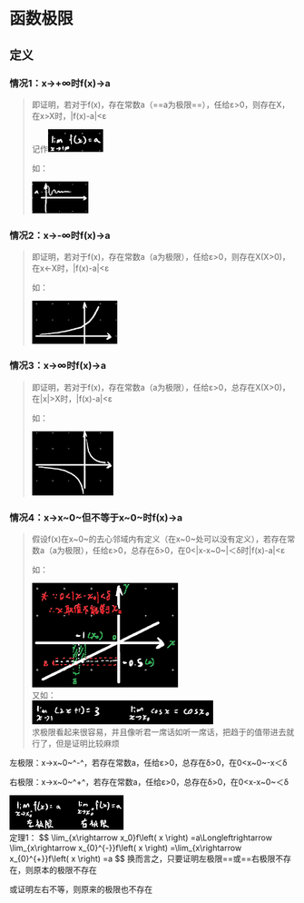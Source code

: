 # 函数极限

## 定义

### 情况1：x→+∞时f(x)→a

> 即证明，若对于f(x)，存在常数a（==a为极限==），任给ε>0，则存在X，在x>X时，|f(x)-a|<ε
>
> 记作<img src="assets/1652161807098.png" alt="1652161807098" style="zoom: 33%;" />
>
> 如：
>
> <div align=left><img src="assets/1652232954850.png" alt="1652232954850" style="zoom: 50%;" /></div>

### 情况2：x→-∞时f(x)→a

> 即证明，若对于f(x)，存在常数a（a为极限），任给ε>0，则存在X(X>0)，在x<-X时，|f(x)-a|<ε
>
> 如：
>
> <div align=left><img src="assets/1652233316950.png" alt="1652233316950" style="zoom: 33%;" /></div>

### 情况3：x→∞时f(x)→a

> 即证明，若对于f(x)，存在常数a（a为极限），任给ε>0，总存在X(X>0)，在|x|>X时，|f(x)-a|<ε
>
> 如：
>
> <div align=left><img src="assets/1652233624983.png" alt="1652233624983" style="zoom:33%;" /></div>

### 情况4：x→x~0~但不等于x~0~时f(x)→a

> 假设f(x)在x~0~的去心邻域内有定义（在x~0~处可以没有定义），若存在常数a（a为极限），任给ε>0，总存在δ>0，在0<|x-x~0~|＜δ时|f(x)-a|<ε
>
> 如：
>
> <div align=left><img src="assets/1652233995390.png" alt="1652233995390" style="zoom:56%;" /></div>
>又如：
> 
><div align=left><img src="assets/1652316019576.png" alt="1652316019576" style="zoom:50%;" /></div>
> 求极限看起来很容易，并且像听君一席话如听一席话，把趋于的值带进去就行了，但是证明比较麻烦

左极限：x→x~0~^-^，若存在常数a，任给ε>0，总存在δ>0，在0<x~0~-x＜δ

右极限：x→x~0~^+^，若存在常数a，任给ε>0，总存在δ>0，在0<x-x~0~＜δ

<div align=left><img src="assets/1652317145103.png" alt="1652317145103" style="zoom: 50%;" /></div>
定理1：
$$
\lim_{x\rightarrow x_0}f\left( x \right) =a\Longleftrightarrow \lim_{x\rightarrow x_{0}^{-}}f\left( x \right) =\lim_{x\rightarrow x_{0}^{+}}f\left( x \right) =a
$$
换而言之，只要证明左极限==或==右极限不存在，则原本的极限不存在

或证明左右不等，则原来的极限也不存在

